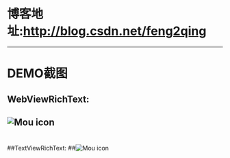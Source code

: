 # 博客地址:http://blog.csdn.net/feng2qing
---
# DEMO截图
## WebViewRichText:
## ![Mou icon](http://g.recordit.co/YUhLU4jq9U.gif)

# 

##TextViewRichText:
##![Mou icon](http://g.recordit.co/T1oMu5TcvK.gif)

